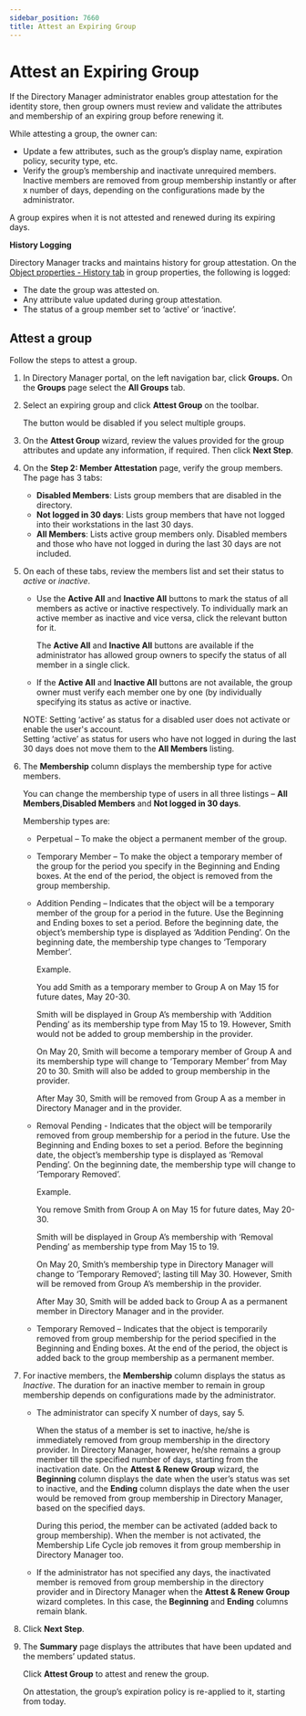 ```yaml
---
sidebar_position: 7660
title: Attest an Expiring Group
---
```


# Attest an Expiring Group

If the Directory Manager administrator enables group attestation for the identity store, then group owners must review and validate the attributes and membership of an expiring group before renewing it.

While attesting a group, the owner can:

* Update a few attributes, such as the group’s display name, expiration policy, security type, etc.
* Verify the group’s membership and inactivate unrequired members. Inactive members are removed from group membership instantly or after x number of days, depending on the configurations made by the administrator.

A group expires when it is not attested and renewed during its expiring days.

**History Logging**

Directory Manager tracks and maintains history for group attestation. On the [Object properties - History tab](../Properties/History "Object properties - History tab") in group properties, the following is logged:

* The date the group was attested on.
* Any attribute value updated during group attestation.
* The status of a group member set to ‘active’ or ‘inactive’.

## Attest a group

Follow the steps to attest a group.

1. In Directory Manager portal, on the left navigation bar, click **Groups.** On the **Groups** page select the **All Groups** tab.
2. Select an expiring group and click **Attest Group** on the toolbar.

   The button would be disabled if you select multiple groups.
3. On the **Attest Group** wizard, review the values provided for the group attributes and update any information, if required. Then click **Next Step**.
4. On the **Step 2: Member Attestation** page, verify the group members. The page has 3 tabs:

   * **Disabled Members**: Lists group members that are disabled in the directory.
   * **Not logged in 30 days**: Lists group members that have not logged into their workstations in the last 30 days.
   * **All Members**: Lists active group members only. Disabled members and those who have not logged in during the last 30 days are not included.
5. On each of these tabs, review the members list and set their status to *active* or *inactive*.

   * Use the **Active All** and **Inactive All** buttons to mark the status of all members as active or inactive respectively. To individually mark an active member as inactive and vice versa, click the relevant button for it.

     The **Active All** and **Inactive All** buttons are available if the administrator has allowed group owners to specify the status of all member in a single click.
   * If the **Active All** and **Inactive All** buttons are not available, the group owner must verify each member one by one (by individually specifying its status as active or inactive.

   NOTE: Setting ‘active’ as status for a disabled user does not activate or enable the user's account.  
    Setting ‘active’ as status for users who have not logged in during the last 30 days does not move them to the **All Members** listing.
6. The **Membership** column displays the membership type for active members.

   You can change the membership type of users in all three listings – **All Members**,**Disabled Members** and **Not logged in 30 days**.

   Membership types are:

   * Perpetual – To make the object a permanent member of the group.
   * Temporary Member – To make the object a temporary member of the group for the period you specify in the Beginning and Ending boxes. At the end of the period, the object is removed from the group membership.
   * Addition Pending – Indicates that the object will be a temporary member of the group for a period in the future. Use the Beginning and Ending boxes to set a period. Before the beginning date, the
     object’s membership type is displayed as ‘Addition Pending’. On the beginning date, the membership type changes to ‘Temporary Member’.

     Example.

     You add Smith as a temporary member to Group A on May 15 for future dates, May 20-30.

     Smith will be displayed in Group A’s membership with ‘Addition Pending’ as its membership type from May 15 to 19. However, Smith would
     not be added to group membership in the provider.

     On May 20, Smith will become a temporary member of Group A and its membership type will change to ‘Temporary Member’ from May 20 to 30. Smith will also be added to group membership
     in the provider.

     After May 30, Smith will be removed from Group A as a member in Directory Manager and in the provider.
   * Removal Pending - Indicates that the object will be temporarily removed from group membership for a period in the future. Use the Beginning and Ending boxes to set a period. Before the beginning
     date, the object’s membership type is displayed as ‘Removal Pending’. On the beginning date, the membership type will change to ‘Temporary Removed’.

     Example.

     You remove Smith from Group A on May 15 for future dates, May 20-30.

     Smith will be displayed in Group A’s membership with ‘Removal Pending’ as membership type from May 15 to 19.

     On May 20, Smith’s membership type in
     Directory Manager will change to ‘Temporary Removed’; lasting till May 30. However, Smith will be removed from Group A’s membership in the provider.

     After May 30, Smith will be added back to Group A as a permanent member in Directory Manager and in the
     provider.
   * Temporary Removed – Indicates that the object is temporarily removed from group membership for the period specified in the Beginning and Ending boxes. At the end of the period, the object is added
     back to the group membership as a permanent member.
7. For inactive members, the **Membership** column displays the status as *Inactive*. The duration for an inactive member to remain in group membership depends on configurations made by the administrator.

   * The administrator can specify X number of days, say 5.

     When the status of a member is set to inactive, he/she is immediately removed from group membership in the directory provider. In Directory Manager, however, he/she remains a group member till the specified number of days, starting from the inactivation date. On the **Attest & Renew Group** wizard, the **Beginning** column displays the date when the user’s status was set to inactive, and the **Ending** column displays the date when the user would be removed from group membership in Directory Manager, based on the specified days.

     During this period, the member can be activated (added back to group membership). When the member is not activated, the Membership Life Cycle job removes it from group membership in Directory Manager too.
   * If the administrator has not specified any days, the inactivated member is removed from group membership in the directory provider and in Directory Manager when the **Attest & Renew Group** wizard completes. In this case, the **Beginning** and **Ending** columns remain blank.
8. Click **Next Step**.
9. The **Summary** page displays the attributes that have been updated and the members’ updated status.

   Click **Attest Group** to attest and renew the group.

   On attestation, the group’s expiration policy is re-applied to it, starting from today.